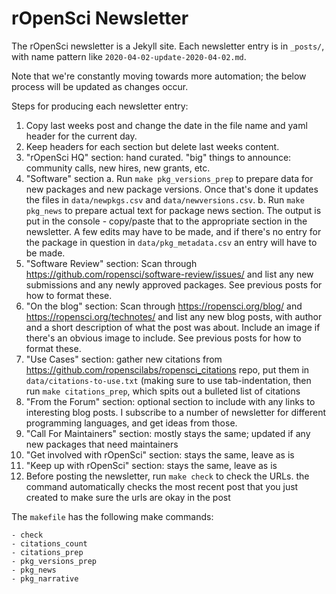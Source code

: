 rOpenSci Newsletter
===================

The rOpenSci newsletter is a Jekyll site. Each newsletter entry is in `_posts/`, with name pattern like `2020-04-02-update-2020-04-02.md`. 

Note that we're constantly moving towards more automation; the below process will be updated as changes occur.

Steps for producing each newsletter entry:

1. Copy last weeks post and change the date in the file name and yaml header for the current day.
2. Keep headers for each section but delete last weeks content.
3. "rOpenSci HQ" section: hand curated. "big" things to announce: community calls, new hires, new grants, etc.
4. "Software" section
    a. Run `make pkg_versions_prep` to prepare data for new packages and new package versions. Once that's done it updates the files in `data/newpkgs.csv` and `data/newversions.csv`. 
    b. Run `make pkg_news` to prepare actual text for package news section. The output is put in the console - copy/paste that to the appropriate section in the newsletter. A few edits may have to be made, and if there's no entry for the package in question in `data/pkg_metadata.csv` an entry will have to be made.
6. "Software Review" section: Scan through https://github.com/ropensci/software-review/issues/ and list any new submissions and any newly approved packages. See previous posts for how to format these.
7. "On the blog" section: Scan through https://ropensci.org/blog/ and https://ropensci.org/technotes/ and list any new blog posts, with author and a short description of what the post was about. Include an image if there's an obvious image to include. See previous posts for how to format these.
8. "Use Cases" section: gather new citations from https://github.com/ropenscilabs/ropensci_citations repo, put them in `data/citations-to-use.txt` (making sure to use tab-indentation, then run `make citations_prep`, which spits out a bulleted list of citations
9. "From the Forum" section: optional section to include with any links to interesting blog posts. I subscribe to a number of newsletter for different programming languages, and get ideas from those.
9. "Call For Maintainers" section: mostly stays the same; updated if any new packages that need maintainers
10. "Get involved with rOpenSci" section: stays the same, leave as is
11. "Keep up with rOpenSci" section: stays the same, leave as is
12. Before posting the newsletter, run `make check` to check the URLs. the command automatically checks the most recent post that you just created to make sure the urls are okay in the post

The `makefile` has the following make commands:

```
- check
- citations_count
- citations_prep
- pkg_versions_prep
- pkg_news
- pkg_narrative
```
